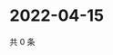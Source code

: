 # 2022-04-15

共 0 条

<!-- BEGIN WEIBO -->
<!-- 最后更新时间 Fri Apr 15 2022 15:15:42 GMT+0800 (China Standard Time) -->

<!-- END WEIBO -->

